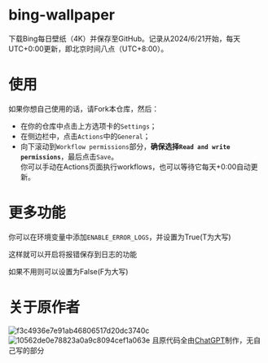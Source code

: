 # bing-wallpaper
下载Bing每日壁纸（4K）并保存至GitHub。记录从2024/6/21开始，每天UTC+0:00更新，即北京时间八点（UTC+8:00）。

# 使用
如果你想自己使用的话，请Fork本仓库，然后：
- 在你的仓库中点击上方选项卡的```Settings```；
- 在侧边栏中，点击```Actions```中的```General```；
- 向下滚动到```Workflow permissions```部分，**确保选择```Read and write permissions```**，最后点击```Save```。   
你可以手动在Actions页面执行workflows，也可以等待它每天+0:00自动更新。

# 更多功能
你可以在环境变量中添加`ENABLE_ERROR_LOGS`，并设置为True(T为大写)

这样就可以开启将报错保存到日志的功能

如果不用则可以设置为False(F为大写)

# 关于原作者
![f3c4936e7e91ab46806517d20dc3740c](https://github.com/xiaojiangxj233/bing-wallpaper/assets/109403149/106c23e4-069c-478c-9d05-6d8251e43f4d)
![10562de0e78823a0a9c8094cef1a063e](https://github.com/xiaojiangxj233/bing-wallpaper/assets/109403149/0c0cc010-a702-4be2-8319-9197ad0c78bf)
且原代码全由[ChatGPT](chatgpt.com)制作，无自己写的部分
